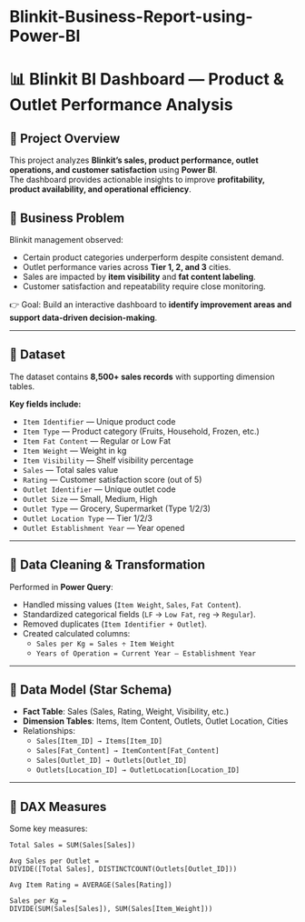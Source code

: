 # Blinkit-Business-Report-using-Power-BI

# 📊 Blinkit BI Dashboard — Product & Outlet Performance Analysis

## 🔹 Project Overview
This project analyzes **Blinkit’s sales, product performance, outlet operations, and customer satisfaction** using **Power BI**.  
The dashboard provides actionable insights to improve **profitability, product availability, and operational efficiency**.

## 🔹 Business Problem
Blinkit management observed:
- Certain product categories underperform despite consistent demand.
- Outlet performance varies across **Tier 1, 2, and 3** cities.
- Sales are impacted by **item visibility** and **fat content labeling**.
- Customer satisfaction and repeatability require close monitoring.

👉 Goal: Build an interactive dashboard to **identify improvement areas and support data-driven decision-making**.

---

## 🔹 Dataset
The dataset contains **8,500+ sales records** with supporting dimension tables.

**Key fields include:**
- `Item Identifier` — Unique product code  
- `Item Type` — Product category (Fruits, Household, Frozen, etc.)  
- `Item Fat Content` — Regular or Low Fat  
- `Item Weight` — Weight in kg  
- `Item Visibility` — Shelf visibility percentage  
- `Sales` — Total sales value  
- `Rating` — Customer satisfaction score (out of 5)  
- `Outlet Identifier` — Unique outlet code  
- `Outlet Size` — Small, Medium, High  
- `Outlet Type` — Grocery, Supermarket (Type 1/2/3)  
- `Outlet Location Type` — Tier 1/2/3  
- `Outlet Establishment Year` — Year opened  

---

## 🔹 Data Cleaning & Transformation
Performed in **Power Query**:
- Handled missing values (`Item Weight`, `Sales`, `Fat Content`).  
- Standardized categorical fields (`LF` → `Low Fat`, `reg` → `Regular`).  
- Removed duplicates (`Item Identifier + Outlet`).  
- Created calculated columns:
  - `Sales per Kg = Sales ÷ Item Weight`
  - `Years of Operation = Current Year – Establishment Year`

---

## 🔹 Data Model (Star Schema)
- **Fact Table**: Sales (Sales, Rating, Weight, Visibility, etc.)  
- **Dimension Tables**: Items, Item Content, Outlets, Outlet Location, Cities  
- Relationships:  
  - `Sales[Item_ID] → Items[Item_ID]`  
  - `Sales[Fat_Content] → ItemContent[Fat_Content]`  
  - `Sales[Outlet_ID] → Outlets[Outlet_ID]`  
  - `Outlets[Location_ID] → OutletLocation[Location_ID]`  

---

## 🔹 DAX Measures
Some key measures:
```dax
Total Sales = SUM(Sales[Sales])

Avg Sales per Outlet = 
DIVIDE([Total Sales], DISTINCTCOUNT(Outlets[Outlet_ID]))

Avg Item Rating = AVERAGE(Sales[Rating])

Sales per Kg = 
DIVIDE(SUM(Sales[Sales]), SUM(Sales[Item_Weight]))

